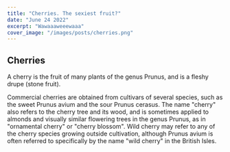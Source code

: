 ```yaml
---
title: "Cherries. The sexiest fruit?"
date: "June 24 2022"
excerpt: "Wawaaaweeewaaa"
cover_image: "/images/posts/cherries.png"
---
```



## Cherries
A cherry is the fruit of many plants of the genus Prunus, and is a fleshy drupe (stone fruit).

Commercial cherries are obtained from cultivars of several species, such as the sweet Prunus avium and the sour Prunus cerasus. The name "cherry" also refers to the cherry tree and its wood, and is sometimes applied to almonds and visually similar flowering trees in the genus Prunus, as in "ornamental cherry" or "cherry blossom". Wild cherry may refer to any of the cherry species growing outside cultivation, although Prunus avium is often referred to specifically by the name "wild cherry" in the British Isles.